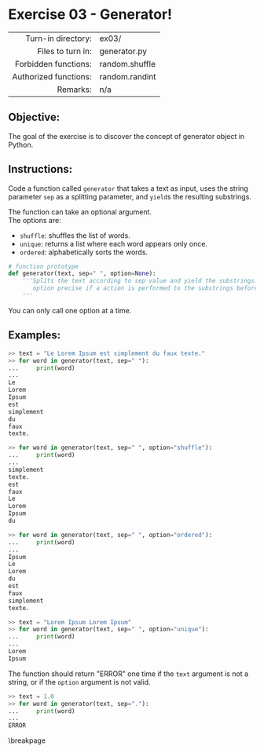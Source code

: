 # Exercise 03 - Generator!

|                          |                     |
| ------------------------:| ------------------- |
|   Turn-in directory:     |  ex03/              |
|   Files to turn in:      |  generator.py       |
|   Forbidden functions:   |  random.shuffle     |
|   Authorized functions:  |  random.randint     |
|   Remarks:               |  n/a                |

## Objective:
The goal of the exercise is to discover the concept of generator object in Python.


## Instructions:
Code a function called `generator` that takes a text as input, uses the string parameter `sep` as a splitting parameter, and `yield`s the resulting substrings.


The function can take an optional argument.  
The options are:
* `shuffle`: shuffles the list of words.  
* `unique`: returns a list where each word appears only once.  
* `ordered`: alphabetically sorts the words.  

```py
# function prototype
def generator(text, sep=" ", option=None):
    '''Splits the text according to sep value and yield the substrings.
       option precise if a action is performed to the substrings before it is yielded.
    '''
```

You can only call one option at a time.

## Examples:

```py
>> text = "Le Lorem Ipsum est simplement du faux texte."
>> for word in generator(text, sep=" "):
...     print(word)
...
Le
Lorem
Ipsum
est
simplement
du
faux
texte.

>> for word in generator(text, sep=" ", option="shuffle"):
...     print(word)
...
simplement
texte.
est
faux
Le
Lorem
Ipsum
du

>> for word in generator(text, sep=" ", option="ordered"):
...     print(word)
...
Ipsum
Le
Lorem
du
est
faux
simplement
texte.
```

```py
>> text = "Lorem Ipsum Lorem Ipsum"
>> for word in generator(text, sep=" ", option="unique"):
...     print(word)
...
Lorem
Ipsum
```

The function should return "ERROR" one time if the `text` argument is not a string, or if the `option` argument is not valid.

```py
>> text = 1.0
>> for word in generator(text, sep="."):
...     print(word)
...
ERROR
```

\breakpage
